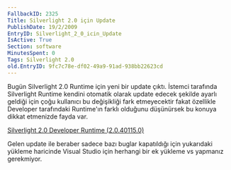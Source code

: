 ```yaml
---
FallbackID: 2325
Title: Silverlight 2.0 için Update
PublishDate: 19/2/2009
EntryID: Silverlight_2_0_icin_Update
IsActive: True
Section: software
MinutesSpent: 0
Tags: Silverlight 2.0
old.EntryID: 9fc7c78e-df02-49a9-91ad-938bb22623cd
---
```

Bugün Silverlight 2.0 Runtime için yeni bir update çıktı. İstemci
tarafında Silverlight Runtime kendini otomatik olarak update edecek
şekilde ayarlı geldiği için çoğu kullanıcı bu değişikliği fark
etmeyecektir fakat özellikle Developer tarafındaki Runtime'ın farklı
olduğunu düşünürsek bu konuya dikkat etmenizde fayda var.

[Silverlight 2.0 Developer Runtime
(2.0.40115.0)](http://go.microsoft.com/fwlink/?LinkID=119972)

Gelen update ile beraber sadece bazı buglar kapatıldığı için yukarıdaki
yükleme haricinde Visual Studio için herhangi bir ek yükleme vs yapmanız
gerekmiyor.


